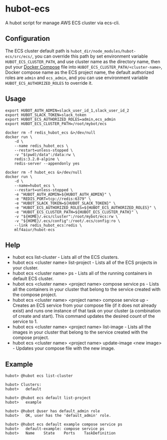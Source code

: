 hubot-ecs
=========

A hubot script for manage AWS ECS cluster via ecs-cli.

Configuration
-------------

The ECS cluster default path is `hubot_dir/node_modules/hubot-ecs/src/ecs/`, you can override this path by set environment variable `HUBOT_ECS_CLUSTER_PATH`, and use cluster name as the directory name, then put your [Docker Compose](https://docs.docker.com/compose/) file into `HUBOT_ECS_CLUSTER_PATH/<cluster-name>`, Docker compose name as the ECS project name, the default authorized roles are `admin` and `ecs_admin`, and you can use environment variable `HUBOT_ECS_AUTHORIZED_ROLES` to override it.

Usage
-----

    export HUBOT_AUTH_ADMIN=slack_user_id_1,slack_user_id_2
    export HUBOT_SLACK_TOKEN=slack_token
    export HUBOT_ECS_AUTHORIZED_ROLES=admin,ecs_admin
    export HUBOT_ECS_CLUSTER_PATH=/root/mybot/ecs

    docker rm -f redis_hubot_ecs &>/dev/null
    docker run \
        -d \
        --name redis_hubot_ecs \
        --restart=unless-stopped \
        -v "$(pwd)/data":/data:rw \
        redis:3.2.0-alpine \
        redis-server --appendonly yes

    docker rm -f hubot_ecs &>/dev/null
    docker run \
        -d \
        --name=hubot_ecs \
        --restart=unless-stopped \
        -e "HUBOT_AUTH_ADMIN=${HUBOT_AUTH_ADMIN}" \
        -e "REDIS_PORT=tcp://redis:6379" \
        -e "HUBOT_SLACK_TOKEN=${HUBOT_SLACK_TOKEN}" \
        -e "HUBOT_ECS_AUTHORIZED_ROLES=${HUBOT_ECS_AUTHORIZED_ROLES}" \
        -e "HUBOT_ECS_CLUSTER_PATH=${HUBOT_ECS_CLUSTER_PATH}" \
        -v "${HOME}/.ecs/cluster":/root/mybot/ecs:rw \
        -v "${HOME}/.ecs/config":/root/.ecs/config:ro \
        --link redis_hubot_ecs:redis \
        mlf4aiur/hubot-ecs

Help
----

* hubot ecs list-cluster - Lists all of the ECS clusters.
* hubot ecs \<cluster name\> list-project - Lists all of the ECS projects in your cluster.
* hubot ecs \<cluster name\> ps - Lists all of the running containers in default ECS cluster.
* hubot ecs \<cluster name\> \<project name\> compose service ps - Lists all the containers in your cluster that belong to the service created with the compose project.
* hubot ecs \<cluster name\> \<project name\> compose service up - Creates an ECS service from your compose file (if it does not already exist) and runs one instance of that task on your cluster (a combination of create and start). This command updates the desired count of the service to 1.
* hubot ecs \<cluster name\> \<project name\> list-image - Lists all the images in your cluster that belong to the service created with the compose project.
* hubot ecs \<cluster name\> \<project name\> update-image \<new image\> - Updates your compose file with the new image.

Example
-------

    hubot> @hubot ecs list-cluster

    hubot> Clusters:
    hubot>   default

    hubot> @hubot ecs default list-project
    hubot>   example

    hubot> @hubot @user has default_admin role
    hubot>   OK, user has the 'default_admin' role.

    hubot> @hubot ecs default example compose service ps
    hubot>   default-example: compose service ps
    hubot>   Name    State    Ports    TaskDefinition
